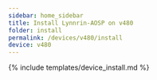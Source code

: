 ```yaml
---
sidebar: home_sidebar
title: Install Lynnrin-AOSP on v480
folder: install
permalink: /devices/v480/install
device: v480
---
```

{% include templates/device_install.md %}
